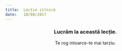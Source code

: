 ```yaml
---
title:  Lecție zilnică
date:   18/08/2017
---
```


### <center>Lucrăm la această lecție.</center>
<center>Te rog intoarce-te mai tarziu.</center>